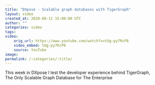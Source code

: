 ```yaml
---
title: "DXposé - Scalable graph databases with TigerGraph"
layout: video
created_at: 2020-08-11 15:00:00 UTC
author: ""
categories: video
tags: 
video:
    orig_url: https://www.youtube.com/watch?v=tUg-py7RcP8
    video_embed: tUg-py7RcP8
    source: YouTube
image:
permalink: /:categories/:title/
---
```


This week in DXpose I test the developer experience behind TigerGraph, The Only Scalable Graph Database for The Enterprise